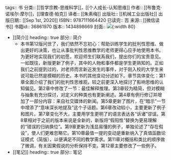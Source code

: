 tags:: 书
分类:: [[哲学宗教-思维科学]]，[[个人成长-认知思维]]
作者:: [[布鲁克·诺埃尔·摩尔]]，[[理查德·帕克]]
译者:: [[朱素梅]]
出版社:: [[机械工业出版社]]
出版日期:: [[Sep 1st, 2020]]
ISBN:: 9787111664420
已读完:: 否
来源:: [[微信读书]]
书籍id:: 36861970
版本:: 1434898669
封面:: ![](https://wfqqreader-1252317822.image.myqcloud.com/cover/970/36861970/s_36861970.jpg){:width 80}

- [[简介]]
  heading:: true
  部分:: 简介
	- 本书第12版问世了，我们依然不忘初心：帮助训练学生的批判性思维、做出更好的决策，也让从事批判性思维教学的老师更得心应手地使用本书。为更好地实现我们的初愿，欢迎师生们联系我们，提出你们的宝贵意见。一如既往，新版更新了例子，其中的人物和事件都是学生更熟知的。正如我们之前提到过的，对老师而言新近发生的事件，对于刚入校的大学生来说可能已然是模糊的历史。本书的其他变动分述如下。章节具体变化：第1章全面介绍了我们的批判性思维观，较之前更深入地探讨了影响思维的认知偏见。第2章中修改了一节：最佳解释推理。第3章较为精简，但对模糊与抽象有充分探讨，对定义的种类也有更新阐述。第4章有例行修订并增加了一部分内容：来自社交媒体的新闻。第5章更新了图片，在“暗示”一节中增添了“意味深长地提及”这个子话题。第6章改动较小，主要更新了例子和图片。第7章变化不大，主要用学生更明了的语言表达各“诉诸”谬误。第8章相对于之前的版本来说是全新的，新版将“假阳性”替换为更易理解的“错误的归纳换位”。第9章更新为浅显易懂的例子，单独论述了“存在假设”，使人们更难忽略它。第10章最值一提的变动是重新纳入了真值函数论证模式（简版），以便满足不同的教学需求。第11章对概括和类比的顺序做了微调，有关因果假说的分析保持不变。第12章主要修改了一些例子。
- [[笔记]]
  heading:: true
  部分:: 笔记